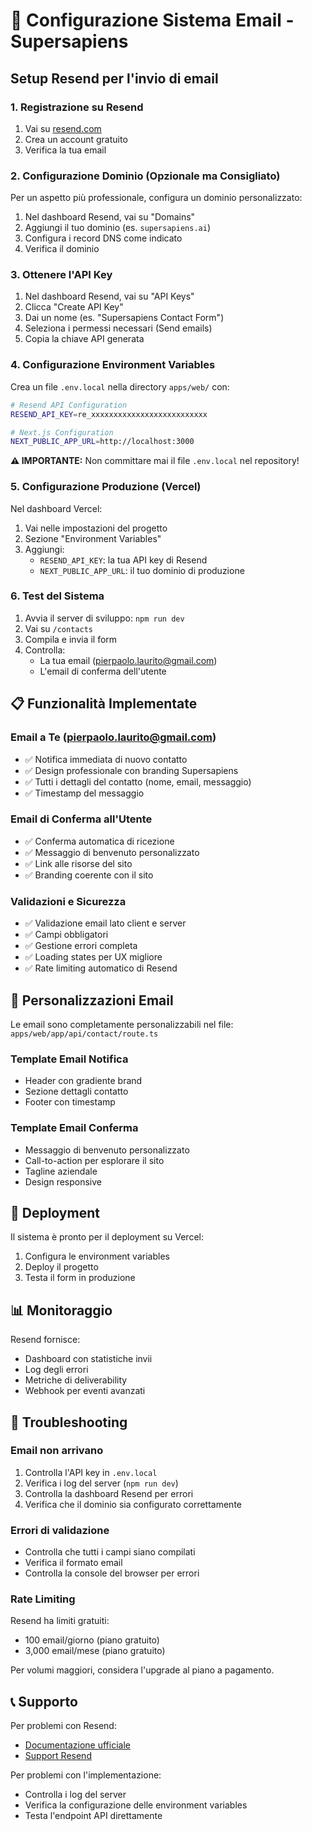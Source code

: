 # 📧 Configurazione Sistema Email - Supersapiens

## Setup Resend per l'invio di email

### 1. Registrazione su Resend

1. Vai su [resend.com](https://resend.com)
2. Crea un account gratuito
3. Verifica la tua email

### 2. Configurazione Dominio (Opzionale ma Consigliato)

Per un aspetto più professionale, configura un dominio personalizzato:

1. Nel dashboard Resend, vai su "Domains"
2. Aggiungi il tuo dominio (es. `supersapiens.ai`)
3. Configura i record DNS come indicato
4. Verifica il dominio

### 3. Ottenere l'API Key

1. Nel dashboard Resend, vai su "API Keys"
2. Clicca "Create API Key"
3. Dai un nome (es. "Supersapiens Contact Form")
4. Seleziona i permessi necessari (Send emails)
5. Copia la chiave API generata

### 4. Configurazione Environment Variables

Crea un file `.env.local` nella directory `apps/web/` con:

```bash
# Resend API Configuration
RESEND_API_KEY=re_xxxxxxxxxxxxxxxxxxxxxxxxxx

# Next.js Configuration  
NEXT_PUBLIC_APP_URL=http://localhost:3000
```

**⚠️ IMPORTANTE:** Non committare mai il file `.env.local` nel repository!

### 5. Configurazione Produzione (Vercel)

Nel dashboard Vercel:

1. Vai nelle impostazioni del progetto
2. Sezione "Environment Variables"
3. Aggiungi:
   - `RESEND_API_KEY`: la tua API key di Resend
   - `NEXT_PUBLIC_APP_URL`: il tuo dominio di produzione

### 6. Test del Sistema

1. Avvia il server di sviluppo: `npm run dev`
2. Vai su `/contacts`
3. Compila e invia il form
4. Controlla:
   - La tua email (pierpaolo.laurito@gmail.com)
   - L'email di conferma dell'utente

## 📋 Funzionalità Implementate

### Email a Te (pierpaolo.laurito@gmail.com)
- ✅ Notifica immediata di nuovo contatto
- ✅ Design professionale con branding Supersapiens
- ✅ Tutti i dettagli del contatto (nome, email, messaggio)
- ✅ Timestamp del messaggio

### Email di Conferma all'Utente
- ✅ Conferma automatica di ricezione
- ✅ Messaggio di benvenuto personalizzato
- ✅ Link alle risorse del sito
- ✅ Branding coerente con il sito

### Validazioni e Sicurezza
- ✅ Validazione email lato client e server
- ✅ Campi obbligatori
- ✅ Gestione errori completa
- ✅ Loading states per UX migliore
- ✅ Rate limiting automatico di Resend

## 🎨 Personalizzazioni Email

Le email sono completamente personalizzabili nel file:
`apps/web/app/api/contact/route.ts`

### Template Email Notifica
- Header con gradiente brand
- Sezione dettagli contatto
- Footer con timestamp

### Template Email Conferma
- Messaggio di benvenuto personalizzato
- Call-to-action per esplorare il sito
- Tagline aziendale
- Design responsive

## 🚀 Deployment

Il sistema è pronto per il deployment su Vercel:

1. Configura le environment variables
2. Deploy il progetto
3. Testa il form in produzione

## 📊 Monitoraggio

Resend fornisce:
- Dashboard con statistiche invii
- Log degli errori
- Metriche di deliverability
- Webhook per eventi avanzati

## 🔧 Troubleshooting

### Email non arrivano
1. Controlla l'API key in `.env.local`
2. Verifica i log del server (`npm run dev`)
3. Controlla la dashboard Resend per errori
4. Verifica che il dominio sia configurato correttamente

### Errori di validazione
- Controlla che tutti i campi siano compilati
- Verifica il formato email
- Controlla la console del browser per errori

### Rate Limiting
Resend ha limiti gratuiti:
- 100 email/giorno (piano gratuito)
- 3,000 email/mese (piano gratuito)

Per volumi maggiori, considera l'upgrade al piano a pagamento.

## 📞 Supporto

Per problemi con Resend:
- [Documentazione ufficiale](https://resend.com/docs)
- [Support Resend](https://resend.com/support)

Per problemi con l'implementazione:
- Controlla i log del server
- Verifica la configurazione delle environment variables
- Testa l'endpoint API direttamente 